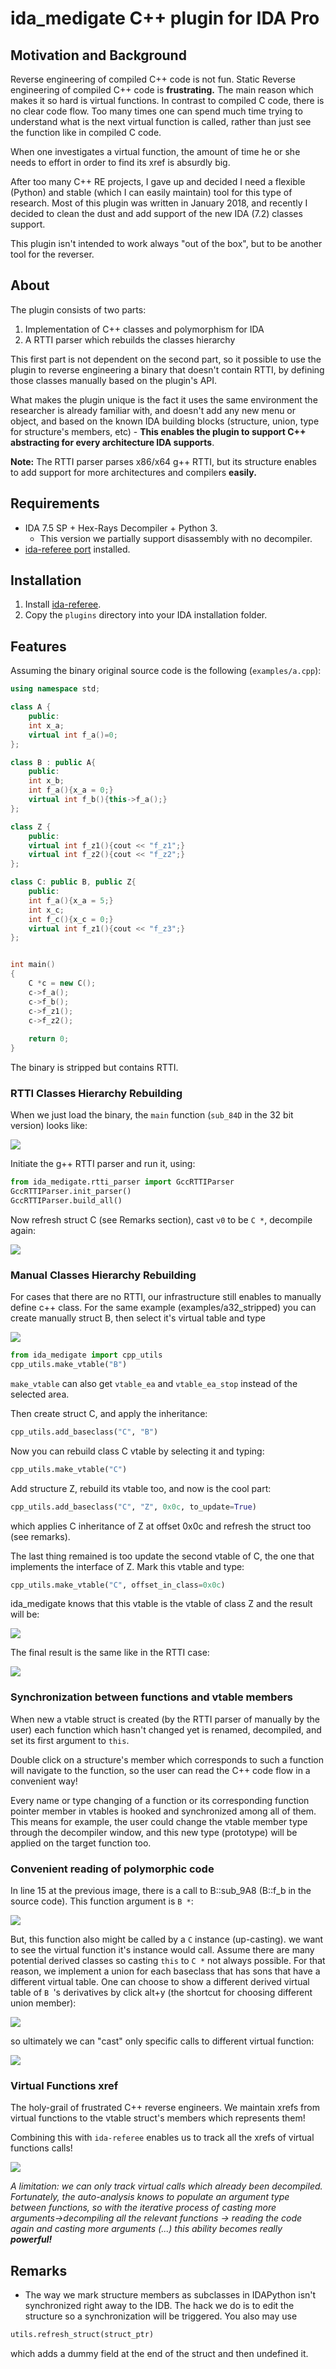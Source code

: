 # ida_medigate C++ plugin for IDA Pro

## Motivation and Background

Reverse engineering of compiled C++ code is not fun. Static Reverse engineering of compiled C++ code is **frustrating.** The main reason which makes it so hard is virtual functions. In contrast to compiled C code, there is no clear code flow. Too many times one can spend much time trying to understand what is the next virtual function is called, rather than just see the function like in compiled C code.

When one investigates a virtual function, the amount of time he or she needs to effort in order to find its xref is absurdly big.

After too many C++ RE projects, I gave up and decided I need a flexible (Python) and stable (which I can easily maintain) tool for this type of research. Most of this plugin was written in January 2018, and recently I decided to clean the dust and add support of the new IDA (7.2) classes support.

This plugin isn't intended to work always "out of the box", but to be another tool for the reverser.

## About

The plugin consists of two parts:

1. Implementation of C++ classes and polymorphism for IDA
2. A RTTI parser which rebuilds the classes hierarchy

This first part is not dependent on the second part, so it possible to use the plugin to reverse engineering a binary that doesn't contain RTTI, by defining those classes manually based on the plugin's API.

What makes the plugin unique is the fact it uses the same environment the researcher is already familiar with, and doesn't add any new menu or object, and based on the known IDA building blocks (structure, union, type for structure's members, etc) - **This enables the plugin to support C++ abstracting for every architecture IDA supports**.

**Note:** The RTTI parser parses x86/x64 g++ RTTI, but its structure enables to add support for more architectures and compilers **easily.**

## Requirements

* IDA 7.5 SP  + Hex-Rays Decompiler + Python 3.
  * This version we partially support disassembly with no decompiler.
* [ida-referee port](https://github.com/joeleong/ida-referee) installed.

## Installation

1. Install [ida-referee](https://github.com/joeleong/ida-referee).
2. Copy the `plugins` directory into your IDA installation folder.

## Features

Assuming the binary original source code is the following (`examples/a.cpp`):

```c++
using namespace std;

class A {
	public:
	int x_a;
	virtual int f_a()=0;
};

class B : public A{ 
	public:
	int x_b;
	int f_a(){x_a = 0;}
	virtual int f_b(){this->f_a();}
};

class Z {
	public:
	virtual int f_z1(){cout << "f_z1";}
	virtual int f_z2(){cout << "f_z2";}
};

class C: public B, public Z{
	public:
    int f_a(){x_a = 5;}
	int x_c;
	int f_c(){x_c = 0;}
	virtual int f_z1(){cout << "f_z3";}
};


int main()
{
	C *c = new C();
    c->f_a();
    c->f_b();
    c->f_z1();
    c->f_z2();
    
	return 0;
}
```

The binary is stripped but contains RTTI.

### RTTI Classes Hierarchy Rebuilding

When we just load the binary, the `main` function (`sub_84D` in the 32 bit version) looks like:

![](images/main_before.png)

Initiate the g++ RTTI parser and run it, using:

```py
from ida_medigate.rtti_parser import GccRTTIParser
GccRTTIParser.init_parser()
GccRTTIParser.build_all()
```

Now refresh struct C (see Remarks section), cast `v0` to be `C *`, decompile again:

![](images/main_after.png)

### Manual Classes Hierarchy Rebuilding

For cases that there are no RTTI, our infrastructure still enables to manually define c++ class. For the same example (examples/a32_stripped) you can create manually struct B, then select it's virtual table and type

![](images/f_b_choose_vtable.png)

```py
from ida_medigate import cpp_utils
cpp_utils.make_vtable("B")
```

`make_vtable` can also get `vtable_ea` and `vtable_ea_stop` instead of the selected area.

Then create struct C, and apply the inheritance:

```py
cpp_utils.add_baseclass("C", "B")
```

Now you can rebuild class C vtable by selecting it and typing:

```py
cpp_utils.make_vtable("C")
```

Add structure Z, rebuild its vtable too, and now is the cool part:

```py
cpp_utils.add_baseclass("C", "Z", 0x0c, to_update=True)
```

which applies C inheritance of Z at offset 0x0c and refresh the struct too (see remarks).

The last thing remained is too update the second vtable of C, the one that implements the interface of Z. Mark this vtable and type:

```py
cpp_utils.make_vtable("C", offset_in_class=0x0c)
```

ida_medigate knows that this vtable is the vtable of class Z and the result will be:

![](images/vtable_c_z.png)

The final result is the same like in the RTTI case:

![](images/main_after.png)

### Synchronization between functions and vtable members

When new a vtable struct is created (by the RTTI parser of manually by the user) each function which hasn't changed yet is renamed, decompiled, and set its first argument to `this`.

Double click on a structure's member which corresponds to such a function will navigate to the function, so the user can read the C++ code flow in a convenient way!

Every name or type changing of a function or its corresponding function pointer member in vtables is hooked and synchronized among all of them. This means for example, the user could change the vtable member type through the decompiler window, and this new type (prototype) will be applied on the target function too.

### Convenient reading of polymorphic code

In line 15 at the previous image, there is a call to B::sub_9A8 (B::f_b in the source code). This function argument is `B *`:

![](images/f_b_before.png)

But, this function also might be called by a `C` instance (up-casting). we want to see the virtual function it's instance would call. Assume there are many potential derived classes so casting `this` to `C *` not always possible. For that reason, we implement a union for each baseclass that has sons that have a different virtual table. One can choose to show a different derived virtual table of `B `'s derivatives by click alt+y (the shortcut for choosing different union member):

![](images/f_b_union_choose.png)

so ultimately we can "cast" only specific calls to different virtual function:

![](images/f_b_after.png)

### Virtual Functions xref

The holy-grail of frustrated C++ reverse engineers. We maintain xrefs from virtual functions to the vtable struct's members which represents them!

Combining this with `ida-referee` enables us to track all the xrefs of virtual functions calls!

![](images/f_b_xrefs.png)

*A limitation: we can only track virtual calls which already been decompiled. Fortunately, the auto-analysis knows to populate an argument type between functions, so with the iterative process of casting more arguments->decompiling all the relevant functions -> reading the code again and casting more arguments (...) this ability becomes really **powerful!***

## Remarks

* The way we mark structure members as subclasses in IDAPython isn't synchronized right away to the IDB. The hack we do is to edit the structure so a synchronization will be triggered. You also may use

```py
utils.refresh_struct(struct_ptr)
```

which adds a dummy field at the end of the struct and then undefined it.

